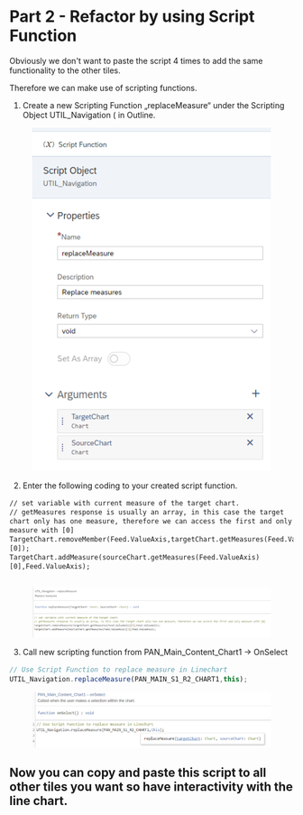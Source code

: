 # Part 2 - Refactor by using Script Function

Obviously we don't want to paste the script 4 times to add the same functionality to the other tiles.

Therefore we can make use of scripting functions.

1. Create a new Scripting Function „replaceMeasure“ under the Scripting Object UTIL\_Navigation ( in Outline.

<figure><img src="../.gitbook/assets/image (1) (1) (1) (1).png" alt=""><figcaption></figcaption></figure>

2. Enter the following coding to your created script function.

<pre class="language-typescript"><code class="lang-typescript">// set variable with current measure of the target chart.
// getMeasures response is usually an array, in this case the target chart only has one measure, therefore we can access the first and only measure with [0]
TargetChart.removeMember(Feed.ValueAxis,targetChart.getMeasures(Feed.ValueAxis)[0]);
TargetChart.addMeasure(sourceChart.getMeasures(Feed.ValueAxis)[0],Feed.ValueAxis);
<strong>
</strong></code></pre>

<figure><img src="../.gitbook/assets/image (4) (1).png" alt=""><figcaption></figcaption></figure>

3. Call new scripting function from PAN\_Main\_Content\_Chart1 -> OnSelect

```typescript
// Use Script Function to replace measure in Linechart
UTIL_Navigation.replaceMeasure(PAN_MAIN_S1_R2_CHART1,this);
```

<figure><img src="../.gitbook/assets/image (4) (1) (1) (1).png" alt=""><figcaption></figcaption></figure>

## Now you can copy and paste this script to all other tiles you want so have interactivity with the line chart.
